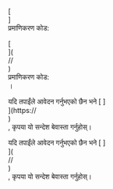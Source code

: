 [<br host>]<br action>प्रमाणिकरण कोड:<br code>

[<br host>](<br protocol>//<br host>)<br action>प्रमाणिकरण कोड:<br code>।

यदि तपाईंले आवेदन गर्नुभएको छैन भने [ ]<br host>](https://<br host>)<br action>, कृपया यो सन्देश बेवास्ता गर्नुहोस्।

यदि तपाईंले आवेदन गर्नुभएको छैन भने [ ]<br host>](<br protocol>//<br host>)<br action>, कृपया यो सन्देश बेवास्ता गर्नुहोस्।
